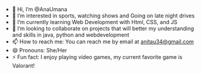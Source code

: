- 👋 Hi, I’m @AnaUmana
- 👀 I’m interested in sports, watching shows and Going on late night drives
- 🌱 I’m currently learning Web Development with Html, CSS, and JS
- 💞️ I’m looking to collaborate on projects that will better my understanding and skills in java, python and webdevelopment
- 📫 How to reach me: You can reach me by email at anitau34@gmail.com
- 😄 Pronouns: She/Her
- ⚡ Fun fact: I enjoy playing video games, my current favorite game is Valorant!

<!---
AnaUmana/AnaUmana is a ✨ special ✨ repository because its `README.md` (this file) appears on your GitHub profile.
You can click the Preview link to take a look at your changes.
--->

